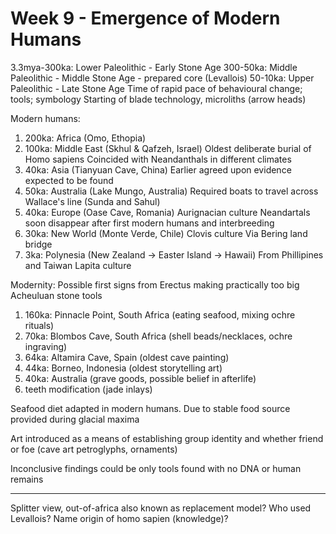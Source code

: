 <!-- SPDX-License-Identifier: zlib-acknowledgement -->
# Week 9 - Emergence of Modern Humans
3.3mya-300ka: Lower Paleolithic - Early Stone Age
300-50ka: Middle Paleolithic - Middle Stone Age - prepared core (Levallois)
50-10ka: Upper Paleolithic - Late Stone Age 
Time of rapid pace of behavioural change; tools; symbology
Starting of blade technology, microliths (arrow heads)

Modern humans:
1. 200ka: Africa (Omo, Ethopia) 
2. 100ka: Middle East (Skhul & Qafzeh, Israel)
Oldest deliberate burial of Homo sapiens
Coincided with Neandanthals in different climates
3. 40ka: Asia (Tianyuan Cave, China) 
Earlier agreed upon evidence expected to be found 
4. 50ka: Australia (Lake Mungo, Australia)
Required boats to travel across Wallace's line (Sunda and Sahul)
5. 40ka: Europe (Oase Cave, Romania)
Aurignacian culture 
Neandartals soon disappear after first modern humans and interbreeding
5. 30ka: New World (Monte Verde, Chile)
Clovis culture
Via Bering land bridge
6. 3ka: Polynesia (New Zealand -> Easter Island -> Hawaii)
From Phillipines and Taiwan 
Lapita culture

Modernity:
Possible first signs from Erectus making practically too big Acheuluan stone tools
1. 160ka: Pinnacle Point, South Africa (eating seafood, mixing ochre rituals)
2. 70ka: Blombos Cave, South Africa (shell beads/necklaces, ochre ingraving)  
3. 64ka: Altamira Cave, Spain (oldest cave painting) 
4. 44ka: Borneo, Indonesia (oldest storytelling art)
5. 40ka: Australia (grave goods, possible belief in afterlife)
6. teeth modification (jade inlays)

Seafood diet adapted in modern humans. 
Due to stable food source provided during glacial maxima

Art introduced as a means of establishing group identity and whether friend or foe 
(cave art petroglyphs, ornaments)

Inconclusive findings could be only tools found with no DNA or human remains

------------------------------------------------------------
Splitter view, out-of-africa also known as replacement model?
Who used Levallois?
Name origin of homo sapien (knowledge)?
